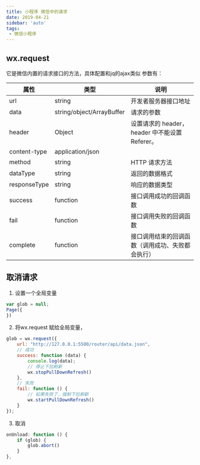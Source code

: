 ```yaml
---
title: 小程序 微信中的请求
date: 2019-04-21
sidebar: 'auto'
tags:
 - 微信小程序
---
```


## wx.request

它是微信内置的请求接口的方法，具体配置和jq的ajax类似
参数有：

| 属性         | 类型                      | 说明                                             |
| ------------ | ------------------------- | ------------------------------------------------ |
| url          | string                    | 开发者服务器接口地址                             |
| data         | string/object/ArrayBuffer | 请求的参数                                       |
| header       | Object                    | 设置请求的 header，header 中不能设置 Referer。   |
| content-type | application/json          |                                                  |
| method       | string                    | HTTP 请求方法                                    |
| dataType     | string                    | 返回的数据格式                                   |
| responseType | string                    | 响应的数据类型                                   |
| success      | function                  | 接口调用成功的回调函数                           |
| fail         | function                  | 接口调用失败的回调函数                           |
| complete     | function                  | 接口调用结束的回调函数（调用成功、失败都会执行） |

## 取消请求

1. 设置一个全局变量

```js
var glob = null;
Page({
})
```

2. 将wx.request 赋给全局变量，

```js
glob = wx.request({
    url: "http://127.0.0.1:5500/router/api/data.json",
    // 成功
    success: function (data) {
        console.log(data);
        // 停止下拉刷新
        wx.stopPullDownRefresh()
    },
    // 失败
    fail: function () {
        // 如果失败了，强制下拉刷新
        wx.startPullDownRefresh()
    }
});
```

3. 取消

```js
onUnload: function () {
    if (glob) {
        glob.abort()
    }
},
```

